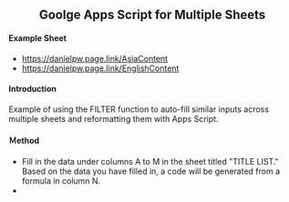 <h2 align="center">Goolge Apps Script for Multiple Sheets</h1>
</div>

#### Example Sheet
- https://danielpw.page.link/AsiaContent
- https://danielpw.page.link/EnglishContent

#### Introduction
Example of using the FILTER function to auto-fill similar inputs across multiple sheets and reformatting them with Apps Script.

#### Ｍethod
- Fill in the data under columns A to M in the sheet titled "TITLE LIST." Based on the data you have filled in, a code will be generated from a formula in column N.
- 

